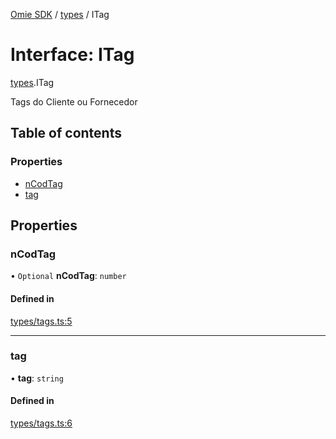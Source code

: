 [Omie SDK](../README.md) / [types](../modules/types.md) / ITag

# Interface: ITag

[types](../modules/types.md).ITag

Tags do Cliente ou Fornecedor

## Table of contents

### Properties

- [nCodTag](types.ITag.md#ncodtag)
- [tag](types.ITag.md#tag)

## Properties

### nCodTag

• `Optional` **nCodTag**: `number`

#### Defined in

[types/tags.ts:5](https://github.com/lucas-bogos/omie-sdk/blob/f0ca102/src/types/tags.ts#L5)

___

### tag

• **tag**: `string`

#### Defined in

[types/tags.ts:6](https://github.com/lucas-bogos/omie-sdk/blob/f0ca102/src/types/tags.ts#L6)
